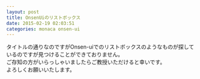 ```yaml
---
layout: post
title: OnsenUiのリストボックス
date: 2015-02-19 02:03:51
categories: monaca onsen-ui
---
```

<p>タイトルの通りなのですがOnsen-uiでのリストボックスのようなものが探しているのですが見つけることができておりません。<br>
ご存知の方がいらっしゃいましたらご教授いただけると幸いです。<br>
よろしくお願いいたします。</p>
